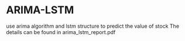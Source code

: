 # ARIMA-LSTM
use arima algorithm and lstm structure to predict the value of stock
The details can be found in arima_lstm_report.pdf
